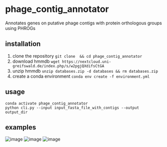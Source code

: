 # phage_contig_annotator
Annotates genes on putative phage contigs with protein orthologous groups using PHROGs

## installation 

1) clone the repository ```git clone  && cd phage_contig_annotator```
2) download hmmdb ```wget https://nextcloud.uni-greifswald.de/index.php/s/w2pgjQXdifsCtGA```
3) unzip hmmdb ```unzip databases.zip -d databases && rm databases.zip```
2) create a conda environment ```conda env create -f environment.yml```


## usage
```
conda activate phage_contig_annotator 
python cli.py --input input_fasta_file_with_contigs --output output_dir

```
## examples 
![image](https://user-images.githubusercontent.com/34155351/201523981-1f5f2fd0-5177-417e-aea0-752430c7eb80.png)
![image](https://user-images.githubusercontent.com/34155351/201524028-13f35b46-83fb-4c50-af81-3701ef992e48.png)
![image](https://user-images.githubusercontent.com/34155351/201524110-c4919fd4-aa34-449b-9ba1-7081a278d6af.png)
